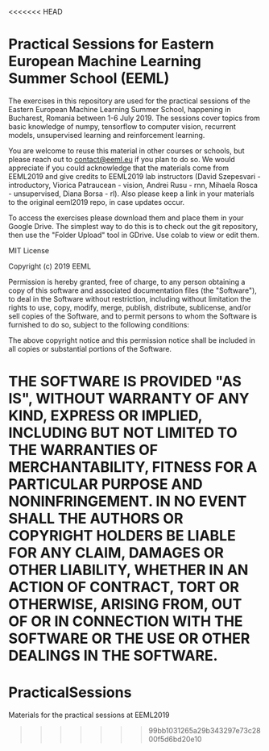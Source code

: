 <<<<<<< HEAD
# Practical Sessions for Eastern European Machine Learning Summer School (EEML)

The exercises in this repository are used for the practical sessions of the Eastern European Machine Learning Summer School, happening in Bucharest, Romania between 1-6 July 2019. The sessions cover topics from basic knowledge of numpy, tensorflow to computer vision, recurrent models, unsupervised learning and reinforcement learning.

You are welcome to reuse this material in other courses or schools, but please reach out to contact@eeml.eu if you plan to do so. We would appreciate if you could acknowledge that the materials come from EEML2019 and give credits to EEML2019 lab instructors (David Szepesvari - introductory, Viorica Patraucean - vision, Andrei Rusu - rnn, Mihaela Rosca - unsupervised, Diana Borsa - rl). Also please keep a link in your materials to the original eeml2019 repo, in case updates occur.

To access the exercises please download them and place them in your Google Drive. The simplest way to do this is to check out the git repository, then use the "Folder Upload" tool in GDrive. Use colab to view or edit them.

MIT License

Copyright (c) 2019 EEML

Permission is hereby granted, free of charge, to any person obtaining a copy of this software and associated documentation files (the "Software"), to deal in the Software without restriction, including without limitation the rights to use, copy, modify, merge, publish, distribute, sublicense, and/or sell copies of the Software, and to permit persons to whom the Software is furnished to do so, subject to the following conditions:

The above copyright notice and this permission notice shall be included in all copies or substantial portions of the Software.

THE SOFTWARE IS PROVIDED "AS IS", WITHOUT WARRANTY OF ANY KIND, EXPRESS OR IMPLIED, INCLUDING BUT NOT LIMITED TO THE WARRANTIES OF MERCHANTABILITY, FITNESS FOR A PARTICULAR PURPOSE AND NONINFRINGEMENT. IN NO EVENT SHALL THE AUTHORS OR COPYRIGHT HOLDERS BE LIABLE FOR ANY CLAIM, DAMAGES OR OTHER LIABILITY, WHETHER IN AN ACTION OF CONTRACT, TORT OR OTHERWISE, ARISING FROM, OUT OF OR IN CONNECTION WITH THE SOFTWARE OR THE USE OR OTHER DEALINGS IN THE SOFTWARE.
=======
# PracticalSessions
Materials for the practical sessions at EEML2019
>>>>>>> 99bb1031265a29b343297e73c2800f5d6bd20e10
